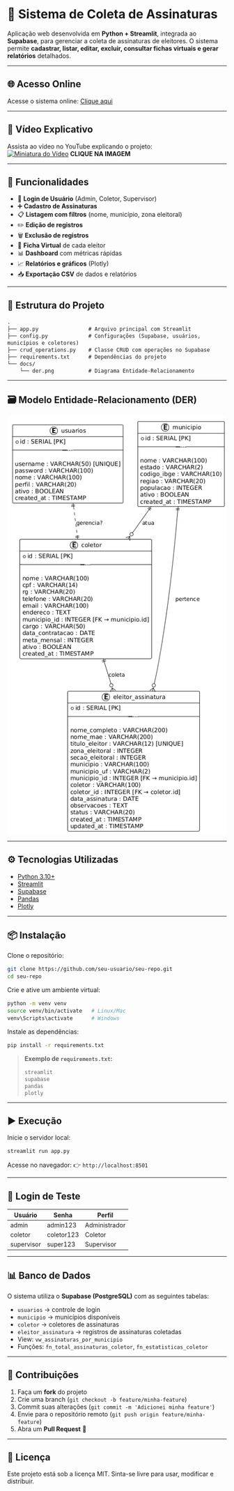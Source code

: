 # 📝 Sistema de Coleta de Assinaturas

Aplicação web desenvolvida em **Python + Streamlit**, integrada ao **Supabase**, para gerenciar a coleta de assinaturas de eleitores.
O sistema permite **cadastrar, listar, editar, excluir, consultar fichas virtuais e gerar relatórios** detalhados.

---

## 🌐 Acesso Online

Acesse o sistema online: [Clique aqui](https://cxz9k47hrtgciljhaav8nk.streamlit.app/)

---

## 🎥 Vídeo Explicativo

Assista ao vídeo no YouTube explicando o projeto:  
[![Miniatura do Vídeo](https://img.youtube.com/vi/KGwS9bf6dFI/0.jpg)](https://www.youtube.com/watch?v=KGwS9bf6dFI&t=95s)
**CLIQUE NA IMAGEM**

---

## 🚀 Funcionalidades

* 🔐 **Login de Usuário** (Admin, Coletor, Supervisor)
* ➕ **Cadastro de Assinaturas**
* 📋 **Listagem com filtros** (nome, município, zona eleitoral)
* ✏️ **Edição de registros**
* 🗑️ **Exclusão de registros**
* 🎫 **Ficha Virtual** de cada eleitor
* 📊 **Dashboard** com métricas rápidas
* 📈 **Relatórios e gráficos** (Plotly)
* 📥 **Exportação CSV** de dados e relatórios

---

## 📂 Estrutura do Projeto

```
.
├── app.py                # Arquivo principal com Streamlit
├── config.py             # Configurações (Supabase, usuários, municípios e coletores)
├── crud_operations.py    # Classe CRUD com operações no Supabase
├── requirements.txt      # Dependências do projeto
└── docs/
    └── der.png           # Diagrama Entidade-Relacionamento
```

---

## 🗃️ Modelo Entidade-Relacionamento (DER)

![DER do Sistema](https://raw.githubusercontent.com/JoaoPedroBalduino/Sistema_Coleta_de_Assinaturas/refs/heads/main/Modelo%20de%20Relacionamento.png)

---

## ⚙️ Tecnologias Utilizadas

* [Python 3.10+](https://www.python.org/)
* [Streamlit](https://streamlit.io/)
* [Supabase](https://supabase.com/)
* [Pandas](https://pandas.pydata.org/)
* [Plotly](https://plotly.com/python/)

---

## 📦 Instalação

Clone o repositório:

```bash
git clone https://github.com/seu-usuario/seu-repo.git
cd seu-repo
```

Crie e ative um ambiente virtual:

```bash
python -m venv venv
source venv/bin/activate   # Linux/Mac
venv\Scripts\activate      # Windows
```

Instale as dependências:

```bash
pip install -r requirements.txt
```

> **Exemplo de `requirements.txt`:**
>
> ```
> streamlit
> supabase
> pandas
> plotly
> ```

---

## ▶️ Execução

Inicie o servidor local:

```bash
streamlit run app.py
```

Acesse no navegador:
👉 `http://localhost:8501`

---

## 🔑 Login de Teste

| Usuário    | Senha      | Perfil        |
| ---------- | ---------- | ------------- |
| admin      | admin123   | Administrador |
| coletor    | coletor123 | Coletor       |
| supervisor | super123   | Supervisor    |

---

## 📊 Banco de Dados

O sistema utiliza o **Supabase (PostgreSQL)** com as seguintes tabelas:

* `usuarios` → controle de login
* `municipio` → municípios disponíveis
* `coletor` → coletores de assinaturas
* `eleitor_assinatura` → registros de assinaturas coletadas
* View: `vw_assinaturas_por_municipio`
* Funções: `fn_total_assinaturas_coletor`, `fn_estatisticas_coletor`

---

## 🤝 Contribuições

1. Faça um **fork** do projeto
2. Crie uma branch (`git checkout -b feature/minha-feature`)
3. Commit suas alterações (`git commit -m 'Adicionei minha feature'`)
4. Envie para o repositório remoto (`git push origin feature/minha-feature`)
5. Abra um **Pull Request** 🎉

---

## 📜 Licença

Este projeto está sob a licença MIT.
Sinta-se livre para usar, modificar e distribuir.

